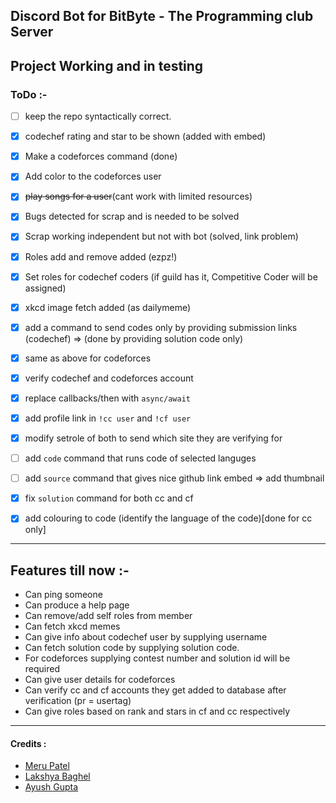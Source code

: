 ## Discord Bot for BitByte - The Programming club Server

## Project Working and in testing
### ToDo :-
- [ ] keep the repo syntactically correct.
- [X] codechef rating and star to be shown (added with embed)
- [X] Make a codeforces command (done)
- [x] Add color to the codeforces user
- [x] ~~play songs for a user~~(cant work with limited resources)
- [X] Bugs detected for scrap and is needed to be solved
- [X] Scrap working independent but not with bot (solved, link problem)
- [X] Roles add and remove added (ezpz!)
- [X] Set roles for codechef coders (if guild has it, Competitive Coder will be assigned)
- [X] xkcd image fetch added (as dailymeme) 
- [X] add a command to send codes only by providing submission links (codechef) => (done by providing solution code only)
- [X] same as above for codeforces
- [X] verify codechef and codeforces account
- [x] replace callbacks/then with `async/await` 
- [x] add profile link in `!cc user` and `!cf user`
- [x] modify setrole of both to send which site they are verifying for

- [ ] add `code` command that runs code of selected languges
- [ ] add `source` command that gives nice github link embed => add thumbnail 
- [X] fix `solution` command for both cc and cf
- [X] add colouring to code (identify the language of the code)[done for cc only]

---

## Features till now :-
- Can ping someone
- Can produce a help page
- Can remove/add self roles from member
- Can fetch xkcd memes
- Can give info about codechef user by supplying username
- Can fetch solution code by supplying solution code.
- For codeforces supplying contest number and solution id will be required
- Can give user details for codeforces
- Can verify cc and cf accounts they get added to database after verification (pr = usertag)
- Can give roles based on rank and stars in cf and cc respectively

---

#### Credits :
- [Meru Patel](http://github.com/janglee123)
- [Lakshya Baghel](http://github.com/get-thepacket)
- [Ayush Gupta](https://github.com/ayushgupta1416)
